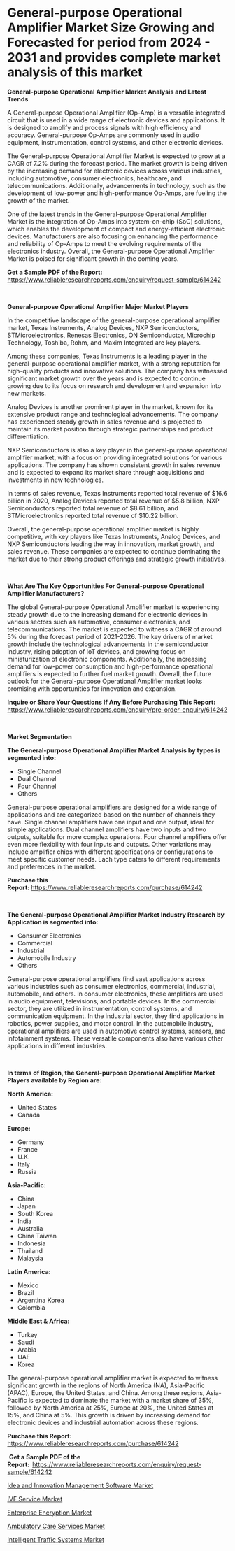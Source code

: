 <p><h1>General-purpose Operational Amplifier Market Size Growing and Forecasted for period from 2024 - 2031 and provides complete market analysis of this market</h1></p><p><strong>General-purpose Operational Amplifier Market Analysis and Latest Trends</strong></p>
<p><p>A General-purpose Operational Amplifier (Op-Amp) is a versatile integrated circuit that is used in a wide range of electronic devices and applications. It is designed to amplify and process signals with high efficiency and accuracy. General-purpose Op-Amps are commonly used in audio equipment, instrumentation, control systems, and other electronic devices.</p><p>The General-purpose Operational Amplifier Market is expected to grow at a CAGR of 7.2% during the forecast period. The market growth is being driven by the increasing demand for electronic devices across various industries, including automotive, consumer electronics, healthcare, and telecommunications. Additionally, advancements in technology, such as the development of low-power and high-performance Op-Amps, are fueling the growth of the market.</p><p>One of the latest trends in the General-purpose Operational Amplifier Market is the integration of Op-Amps into system-on-chip (SoC) solutions, which enables the development of compact and energy-efficient electronic devices. Manufacturers are also focusing on enhancing the performance and reliability of Op-Amps to meet the evolving requirements of the electronics industry. Overall, the General-purpose Operational Amplifier Market is poised for significant growth in the coming years.</p></p>
<p><strong>Get a Sample PDF of the Report:&nbsp;</strong> <a href="https://www.reliableresearchreports.com/enquiry/request-sample/614242">https://www.reliableresearchreports.com/enquiry/request-sample/614242</a></p>
<p>&nbsp;</p>
<p><strong>General-purpose Operational Amplifier Major Market Players</strong></p>
<p><p>In the competitive landscape of the general-purpose operational amplifier market, Texas Instruments, Analog Devices, NXP Semiconductors, STMicroelectronics, Renesas Electronics, ON Semiconductor, Microchip Technology, Toshiba, Rohm, and Maxim Integrated are key players. </p><p>Among these companies, Texas Instruments is a leading player in the general-purpose operational amplifier market, with a strong reputation for high-quality products and innovative solutions. The company has witnessed significant market growth over the years and is expected to continue growing due to its focus on research and development and expansion into new markets.</p><p>Analog Devices is another prominent player in the market, known for its extensive product range and technological advancements. The company has experienced steady growth in sales revenue and is projected to maintain its market position through strategic partnerships and product differentiation.</p><p>NXP Semiconductors is also a key player in the general-purpose operational amplifier market, with a focus on providing integrated solutions for various applications. The company has shown consistent growth in sales revenue and is expected to expand its market share through acquisitions and investments in new technologies.</p><p>In terms of sales revenue, Texas Instruments reported total revenue of $16.6 billion in 2020, Analog Devices reported total revenue of $5.8 billion, NXP Semiconductors reported total revenue of $8.61 billion, and STMicroelectronics reported total revenue of $10.22 billion.</p><p>Overall, the general-purpose operational amplifier market is highly competitive, with key players like Texas Instruments, Analog Devices, and NXP Semiconductors leading the way in innovation, market growth, and sales revenue. These companies are expected to continue dominating the market due to their strong product offerings and strategic growth initiatives.</p></p>
<p>&nbsp;</p>
<p><strong>What Are The Key Opportunities For General-purpose Operational Amplifier Manufacturers?</strong></p>
<p><p>The global General-purpose Operational Amplifier market is experiencing steady growth due to the increasing demand for electronic devices in various sectors such as automotive, consumer electronics, and telecommunications. The market is expected to witness a CAGR of around 5% during the forecast period of 2021-2026. The key drivers of market growth include the technological advancements in the semiconductor industry, rising adoption of IoT devices, and growing focus on miniaturization of electronic components. Additionally, the increasing demand for low-power consumption and high-performance operational amplifiers is expected to further fuel market growth. Overall, the future outlook for the General-purpose Operational Amplifier market looks promising with opportunities for innovation and expansion.</p></p>
<p><strong>Inquire or Share Your Questions If Any Before Purchasing This Report:</strong> <a href="https://www.reliableresearchreports.com/enquiry/pre-order-enquiry/614242">https://www.reliableresearchreports.com/enquiry/pre-order-enquiry/614242</a></p>
<p>&nbsp;</p>
<p><strong>Market Segmentation</strong></p>
<p><strong>The General-purpose Operational Amplifier Market Analysis by types is segmented into:</strong></p>
<p><ul><li>Single Channel</li><li>Dual Channel</li><li>Four Channel</li><li>Others</li></ul></p>
<p><p>General-purpose operational amplifiers are designed for a wide range of applications and are categorized based on the number of channels they have. Single channel amplifiers have one input and one output, ideal for simple applications. Dual channel amplifiers have two inputs and two outputs, suitable for more complex operations. Four channel amplifiers offer even more flexibility with four inputs and outputs. Other variations may include amplifier chips with different specifications or configurations to meet specific customer needs. Each type caters to different requirements and preferences in the market.</p></p>
<p><strong>Purchase this Report:&nbsp;</strong><a href="https://www.reliableresearchreports.com/purchase/614242">https://www.reliableresearchreports.com/purchase/614242</a></p>
<p>&nbsp;</p>
<p><strong>The General-purpose Operational Amplifier Market Industry Research by Application is segmented into:</strong></p>
<p><ul><li>Consumer Electronics</li><li>Commercial</li><li>Industrial</li><li>Automobile Industry</li><li>Others</li></ul></p>
<p><p>General-purpose operational amplifiers find vast applications across various industries such as consumer electronics, commercial, industrial, automobile, and others. In consumer electronics, these amplifiers are used in audio equipment, televisions, and portable devices. In the commercial sector, they are utilized in instrumentation, control systems, and communication equipment. In the industrial sector, they find applications in robotics, power supplies, and motor control. In the automobile industry, operational amplifiers are used in automotive control systems, sensors, and infotainment systems. These versatile components also have various other applications in different industries.</p></p>
<p>&nbsp;</p>
<p><strong>In terms of Region, the General-purpose Operational Amplifier Market Players available by Region are:</strong></p>
<p>
    <p> <strong> North America: </strong>
        <ul>
            <li>United States</li>
            <li>Canada</li>
        </ul>
        </p> 
    <p> <strong> Europe: </strong>
        <ul>
            <li>Germany</li>
            <li>France</li>
            <li>U.K.</li>
            <li>Italy</li>
            <li>Russia</li>
        </ul>
        </p> 
    <p> <strong> Asia-Pacific: </strong>
        <ul>
            <li>China</li>
            <li>Japan</li>
            <li>South Korea</li>
            <li>India</li>
            <li>Australia</li>
            <li>China Taiwan</li>
            <li>Indonesia</li>
            <li>Thailand</li>
            <li>Malaysia</li>
        </ul>
        </p> 
    <p> <strong> Latin America: </strong>
        <ul>
            <li>Mexico</li>
            <li>Brazil</li>
            <li>Argentina Korea</li>
            <li>Colombia</li>
        </ul>
        </p> 
    <p> <strong> Middle East & Africa: </strong>
        <ul>
            <li>Turkey</li>
            <li>Saudi</li>
            <li>Arabia</li>
            <li>UAE</li>
            <li>Korea</li>
        </ul>
    </p>
    </p>
<p><p>The general-purpose operational amplifier market is expected to witness significant growth in the regions of North America (NA), Asia-Pacific (APAC), Europe, the United States, and China. Among these regions, Asia-Pacific is expected to dominate the market with a market share of 35%, followed by North America at 25%, Europe at 20%, the United States at 15%, and China at 5%. This growth is driven by increasing demand for electronic devices and industrial automation across these regions.</p></p>
<p><strong>Purchase this Report: </strong><a href="https://www.reliableresearchreports.com/purchase/614242">https://www.reliableresearchreports.com/purchase/614242</a></p>
<p>&nbsp;<strong>Get a Sample PDF of the Report:&nbsp;&nbsp;</strong><a href="https://www.reliableresearchreports.com/enquiry/request-sample/614242">https://www.reliableresearchreports.com/enquiry/request-sample/614242</a></p>
<p><strong></strong></p>
<p><p><a href="https://medium.com/@josueherzog/idea-and-innovation-management-software-market-outlook-industry-overview-and-forecast-2024-to-464775a71477">Idea and Innovation Management Software Market</a></p><p><a href="https://medium.com/@krithi.reportprime/ivf-service-market-analysis-and-sze-forecasted-for-period-from-2024-to-2031-11b867a94a39">IVF Service Market</a></p><p><a href="https://medium.com/@krithi.reportprime/enterprise-encryption-market-size-reveals-the-best-marketing-channels-in-global-industry-536c1097bdbe">Enterprise Encryption Market</a></p><p><a href="https://medium.com/@floyziemann8756/ambulatory-care-services-market-insights-into-market-cagr-market-trends-and-growth-strategies-6fe52f1de1da">Ambulatory Care Services Market</a></p><p><a href="https://medium.com/@floyziemann8756/intelligent-traffic-systems-market-the-key-to-successful-business-strategy-forecast-till-2031-c4f238024a2c">Intelligent Traffic Systems Market</a></p></p>